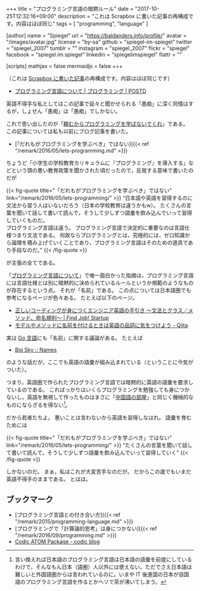 +++
title = "プログラミング言語の暗黙ルール"
date =  "2017-10-25T12:32:16+09:00"
description = "これは Scrapbox に書いた記事の再構成です。内容はほぼ同じ"
tags        = [ "programming", "language" ]

[author]
  name      = "Spiegel"
  url       = "https://baldanders.info/profile/"
  avatar    = "/images/avatar.jpg"
  license   = "by-sa"
  github    = "spiegel-im-spiegel"
  twitter   = "spiegel_2007"
  tumblr    = ""
  instagram = "spiegel_2007"
  flickr    = "spiegel"
  facebook  = "spiegel.im.spiegel"
  linkedin  = "spiegelimspiegel"
  flattr    = ""

[scripts]
  mathjax = false
  mermaidjs = false
+++

（これは [Scrapbox に書いた記事](https://scrapbox.io/spiegel-branch/%E3%80%8C%E3%83%97%E3%83%AD%E3%82%B0%E3%83%A9%E3%83%9F%E3%83%B3%E3%82%B0%E8%A8%80%E8%AA%9E%E3%81%AB%E3%81%A4%E3%81%84%E3%81%A6%E3%80%8D%E3%81%AB%E3%81%A4%E3%81%84%E3%81%A6)の再構成です。内容はほぼ同じです）

- [プログラミング言語について | プログラミング | POSTD](http://postd.cc/the-language-of-programming/)

英語不得手な私としてはこの記事で延々と聞かせられる「愚痴」に深く同情はするが，しょせん「愚痴」は「愚痴」でしかない。

これで思い出したのが「[頼むからプログラミングを学ばないでくれ](http://jp.techcrunch.com/2016/05/17/20160510please-dont-learn-to-code/ "頼むからプログラミングを学ばないでくれ | TechCrunch Japan")」である。
この記事については私も以前にブログ記事を書いた。

- [「だれもがプログラミングを学ぶべき」ではない]({{< ref "/remark/2016/05/lets-programming.md" >}})

ちょうど「小学生の学校教育カリキュラムに『プログラミング』を導入する」などという頭の悪い教育政策を聞かされた頃だったので，反発する意味で書いたのだが

{{< fig-quote title="「だれもがプログラミングを学ぶべき」ではない" link="/remark/2016/05/lets-programming/" >}}
<q>日本語や英語を習得するのに文法から習う人はいないだろう（日本の学校教育は違うかもw）。 たくさんの言葉を聞いて話して書いて読んで，そうして少しずつ語彙を飲み込んでいって習得していくものだ。<br>
プログラミング言語は違う。 プログラミング言語で決定的に重要なのは言語仕様つまり文法である。 何故ならプログラミングとは，究極的には，ゼロ知識から論理を積み上げていくことであり，プログラミング言語はそのための道具であり手段なのだ。</q>
{{< /fig-quote >}}

が主張の全てである。

「[プログラミング言語について](http://postd.cc/the-language-of-programming/ "プログラミング言語について | プログラミング | POSTD")」で唯一面白かった指摘は，プログラミング言語には言語仕様とは別に暗黙的に決められているルールというか規範のようなものが存在するという点。
それが「名前」である。
この点については日本語圏でも参考になるページが色々ある。
たとえば以下のページ。

- [正しいコーディングが身につくエンジニア英語の手引き 〜文法とクラス／メソッド、命名規則〜 | Find Job! Startup](https://www.find-job.net/startup/english-for-engineers-naming-conventions)
- [モデルやメソッドに名前を付けるときは英語の品詞に気をつけよう - Qiita](https://qiita.com/jnchito/items/459d58ba652bf4763820)

実は [Go 言語]にも「名前」に関する議論がある。
たとえば

- [Big Sky :: Names](https://mattn.kaoriya.net/software/20160126101358.htm)

のような話だが，ここでも英語の語彙が組み込まれている（ということに今気がついた）。

つまり，英語圏で作られたプログラミング言語では暗黙的に英語の語彙を要求しているのである。
こればっかりはいくらプログラミングを勉強しても身につかないし，英語を無視して作ったものはまさに「[中国語の部屋](https://ja.wikipedia.org/wiki/%E4%B8%AD%E5%9B%BD%E8%AA%9E%E3%81%AE%E9%83%A8%E5%B1%8B "中国語の部屋 - Wikipedia")」と同じく機械的なものにならざるを得ない[^lang1]。

[^lang1]: 言い換えれば日本語のプログラミング言語は日本語の語彙を前提にしているわけで，そんなもん日本（語圏）人以外には使えない。ただでさえ日本語は難しいと外国語圏からは言われているのに。いまや IT 後進国の日本が自国語のプログラミング言語を作るとかヘソで茶が沸いてしまう。

だから若者たちよ。
悪いことは言わないから英語を習得しなはれ。
語彙を育むためには

{{< fig-quote title="「だれもがプログラミングを学ぶべき」ではない" link="/remark/2016/05/lets-programming/" >}}
<q>たくさんの言葉を聞いて話して書いて読んで，そうして少しずつ語彙を飲み込んでいって習得していく</q>
{{< /fig-quote >}}

しかないのだ。
まぁ，私はこれが大変苦手なのだが。
だからこの歳でもいまだ英語不得手のままである。
とほほ。

## ブックマーク

- [プログラミング言語との付き合い方]({{< ref "/remark/2015/programming-language.md" >}})
- [プログラミングで「計算論的思考」は身につかない]({{< ref "/remark/2016/09/programming.md" >}})
- [Codic ATOM Package - codic blog](http://blog.codic.jp/2015/11/20/release-codic-atom-package/)

[Go 言語]: https://golang.org/ "The Go Programming Language"
